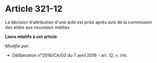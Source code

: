 # Article 321-12

La décision d'attribution d'une aide est prise après avis de la commission des aides aux nouveaux médias.

**Liens relatifs à cet article**

_Modifié par_:

  - Délibération n°2016/CA/03 du 7 avril 2016 - art. 12, v. init.
